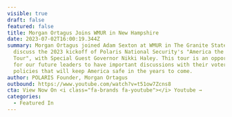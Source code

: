 ```yaml
---
visible: true
draft: false
featured: false
title: Morgan Ortagus Joins WMUR in New Hampshire
date: 2023-07-02T16:00:19.344Z
summary: Morgan Ortagus joined Adam Sexton at WMUR in The Granite State to
  discuss the 2023 kickoff of Polaris National Security's "America the Great
  Tour", with Special Guest Governor Nikki Haley. This tour is an opportunity
  for our future leaders to have important discussions with their voters about
  policies that will keep America safe in the years to come.
author: POLARIS Founder, Morgan Ortagus
outbound: https://www.youtube.com/watch?v=t51ow7Zcns8
cta: View Now On <i class="fa-brands fa-youtube"></i> Youtube →
categories:
  - Featured In
---
```

